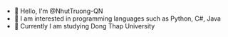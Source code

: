 - 👋 Hello, I'm @NhutTruong-QN
- 👀 I am interested in programming languages ​​such as Python, C#, Java
- 🌱 Currently I am studying Dong Thap University



<!---
NhutTruong-QN/NhutTruong-QN is a ✨ special ✨ repository because its `README.md` (this file) appears on your GitHub profile.
You can click the Preview link to take a look at your changes.
--->
